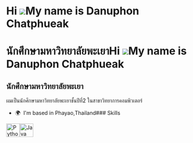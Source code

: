Hi ![](https://user-images.githubusercontent.com/18350557/176309783-0785949b-9127-417c-8b55-ab5a4333674e.gif)My name is Danuphon Chatphueak
===========================================================================================================================================

นักศึกษามหาวิทยาลัยพะเยาHi ![](https://user-images.githubusercontent.com/18350557/176309783-0785949b-9127-417c-8b55-ab5a4333674e.gif)My name is Danuphon Chatphueak
===========================================================================================================================================

นักศึกษามหาวิทยาลัยพะเยา
------------------------

ผมเป็นนักศึกษามหาวิทยาลัยพะเยาชั้นปีที่2 ในสาขาวิทยาการคอมพิวเตอร์

*   🌍  I'm based in Phayao,Thailand### Skills 
<p align="left">
<a href="https://www.python.org/" target="_blank" rel="noreferrer"><img src="https://raw.githubusercontent.com/danielcranney/readme-generator/main/public/icons/skills/python-colored.svg" width="36" height="36" alt="Python" /></a><a href="https://www.oracle.com/java/" target="_blank" rel="noreferrer"><img src="https://raw.githubusercontent.com/danielcranney/readme-generator/main/public/icons/skills/java-colored.svg" width="36" height="36" alt="Java" /></a>
                    </p>
                    
      
